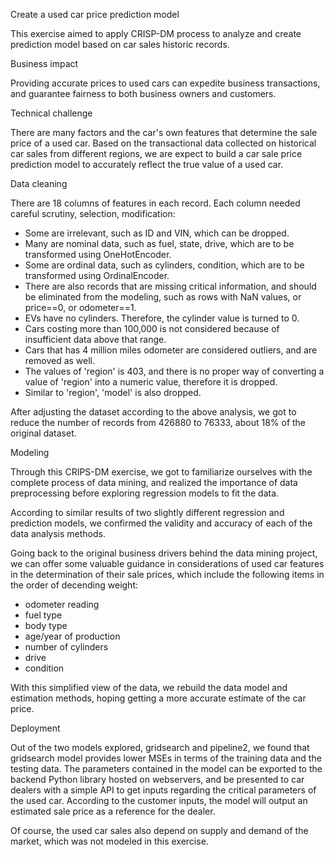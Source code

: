 Create a used car price prediction model

This exercise aimed to apply CRISP-DM process to analyze and create prediction model
based on car sales historic records.

Business impact

Providing accurate prices to used cars can expedite business transactions,
and guarantee fairness to both business owners and customers. 

Technical challenge

There are many factors and the car's own features that determine the
sale price of a used car. Based on the transactional data collected on historical car
sales from different regions, we are expect to build a car sale price prediction model
to accurately reflect the true value of a used car.

Data cleaning

There are 18 columns of features in each record. Each column needed careful scrutiny,
selection, modification:

 - Some are irrelevant, such as ID and VIN, which can be dropped.
 - Many are nominal data, such as fuel, state, drive, which are
   to be transformed using OneHotEncoder.
 - Some are ordinal data, such as cylinders, condition, which are
   to be transformed using OrdinalEncoder.
 - There are also records that are missing critical information,
   and should be eliminated from the modeling, such as rows with
   NaN values, or price==0, or odometer==1.
 - EVs have no cylinders. Therefore, the cylinder value is turned
   to 0.
 - Cars costing more than 100,000 is not considered because
   of insufficient data above that range.
 - Cars that has 4 million miles odometer are considered outliers,
   and are removed as well.
 - The values of 'region' is 403, and there is no proper way of converting
   a value of 'region' into a numeric value, therefore it is dropped.
 - Similar to 'region', 'model' is also dropped.
 
 After adjusting the dataset according to the above analysis, we got to reduce the 
 number of records from 426880 to 76333, about 18% of the original dataset.
 
 Modeling
 
Through this CRIPS-DM exercise, we got to familiarize ourselves with the complete process of data mining, 
and realized the importance of data preprocessing before exploring regression models to fit the data.

According to similar results of two slightly different regression and prediction models, we confirmed
the validity and accuracy of each of the data analysis methods.

Going back to the original business drivers behind the data mining project, we can offer some valuable
guidance in considerations of used car features in the determination of their sale prices, which 
include the following items in the order of decending weight:

- odometer reading
- fuel type
- body type
- age/year of production
- number of cylinders
- drive
- condition

With this simplified view of the data, we rebuild the data model and estimation methods, hoping getting
a more accurate estimate of the car price.

Deployment

Out of the two models explored, gridsearch and pipeline2, we found that gridsearch model provides
lower MSEs in terms of the training data and the testing data. The parameters contained in the model
can be exported to the backend Python library hosted on webservers, and be presented to car dealers
with a simple API to get inputs regarding the critical parameters of the used car. According to the 
customer inputs, the model will output an estimated sale price as a reference for the dealer.

Of course, the used car sales also depend on supply and demand of the market, which was not modeled
in this exercise.
